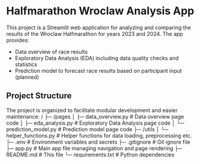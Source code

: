 # Halfmarathon Wroclaw Analysis App

This project is a Streamlit web application for analyzing and comparing the results of the Wroclaw Halfmarathon for years 2023 and 2024. The app provides:

- Data overview of race results
- Exploratory Data Analysis (EDA) including data quality checks and statistics
- Prediction model to forecast race results based on participant input (planned)

## Project Structure

The project is organized to facilitate modular development and easier maintenance:
/
├─ /pages
│ ├─ data_overview.py # Data overview page code
│ ├─ eda_analysis.py # Exploratory Data Analysis page code
│ └─ prediction_model.py # Prediction model page code
├─ /utils
│ └─ helper_functions.py # Helper functions for data loading, preprocessing etc.
├─ .env # Environment variables and secrets
├─ .gitignore # Git ignore file
├─ app.py # Main app file managing navigation and page rendering
├─ README.md # This file
└─ requirements.txt # Python dependencies